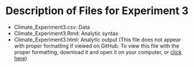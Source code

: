 # Description of Files for Experiment 3

* Climate_Experiment3.csv: Data
* Climate_Experiment3.Rmd: Analytic syntax
* Climate_Experiment3.html: Analytic output (This file does not appear with proper formatting if viewed on GitHub. To view this file with the proper formatting, download it and open it on your computer, or [click here]())